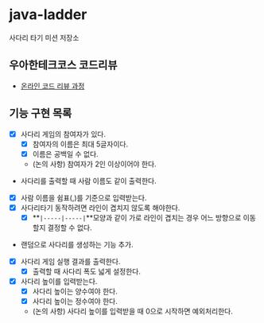 # java-ladder

사다리 타기 미션 저장소

## 우아한테크코스 코드리뷰

- [온라인 코드 리뷰 과정](https://github.com/woowacourse/woowacourse-docs/blob/master/maincourse/README.md)

## 기능 구현 목록

- [x] 사다리 게임의 참여자가 있다.
    - [x] 참여자의 이름은 최대 5글자이다.
    - [x] 이름은 공백일 수 없다.
    - (논의 사항) 참여자가 2인 이상이어야 한다.
- 사다리를 출력할 때 사람 이름도 같이 출력한다.
- [x] 사람 이름을 쉼표(,)를 기준으로 입력받는다.
- [x] 사다리타기 동작하려면 라인이 겹치지 않도록 해야한다.
    - [x] **`|-----|-----|`**모양과 같이 가로 라인이 겹치는 경우 어느 방향으로 이동할지 결정할 수 없다.
- 랜덤으로 사다리를 생성하는 기능 추가.
- [x] 사다리 게임 실행 결과를 출력한다.
    - [x] 출력할 때 사다리 폭도 넓게 설정한다.
- [x] 사다리 높이를 입력받는다.
    - [x] 사다리 높이는 양수여야 한다.
    - [x] 사다리 높이는 정수여야 한다.
    - (논의 사항) 사다리 높이를 입력받을 때 0으로 시작하면 예외처리한다.
